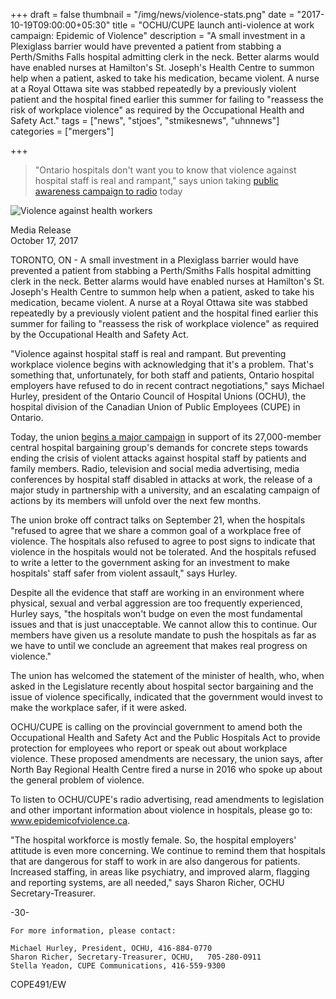 +++
draft = false
thumbnail = "/img/news/violence-stats.png"
date = "2017-10-19T09:00:00+05:30"
title = "OCHU/CUPE launch anti-violence at work campaign: Epidemic of Violence"
description = "A small investment in a Plexiglass barrier would have prevented a patient from stabbing a Perth/Smiths Falls hospital admitting clerk in the neck. Better alarms would have enabled nurses at Hamilton's St. Joseph's Health Centre to summon help when a patient, asked to take his medication, became violent. A nurse at a Royal Ottawa site was stabbed repeatedly by a previously violent patient and the hospital fined earlier this summer for failing to \"reassess the risk of workplace violence\" as required by the Occupational Health and Safety Act."
tags = ["news", "stjoes", "stmikesnews", "uhnnews"] 
categories = ["mergers"]

+++

> "Ontario hospitals don't want you to know that violence against hospital staff is real and rampant," says union taking [public awareness campaign to radio](http://www.epidemicofviolence.ca) today

![Violence against health workers](/img/news/violence-stats.png)

Media Release  
October 17, 2017

TORONTO, ON  -  A small investment in a Plexiglass barrier would have prevented a patient from stabbing a Perth/Smiths Falls hospital admitting clerk in the neck. Better alarms would have enabled nurses at Hamilton's St. Joseph's Health Centre to summon help when a patient, asked to take his medication, became violent. A nurse at a Royal Ottawa site was stabbed repeatedly by a previously violent patient and the hospital fined earlier this summer for failing to "reassess the risk of workplace violence" as required by the Occupational Health and Safety Act.

"Violence against hospital staff is real and rampant. But preventing workplace violence begins with acknowledging that it's a problem. That's something that, unfortunately, for both staff and patients, Ontario hospital employers have refused to do in recent contract negotiations," says Michael Hurley, president of the Ontario Council of Hospital Unions (OCHU), the hospital division of the Canadian Union of Public Employees (CUPE) in Ontario.

Today, the union [begins a major campaign](http://www.epidemicofviolence.ca) in support of its 27,000-member central hospital bargaining group's demands for concrete steps towards ending the crisis of violent attacks against hospital staff by patients and family members. Radio, television and social media advertising, media conferences by hospital staff disabled in attacks at work, the release of a major study in partnership with a university, and an escalating campaign of actions by its members will unfold over the next few months.

The union broke off contract talks on September 21, when the hospitals "refused to agree that we share a common goal of a workplace free of violence. The hospitals also refused to agree to post signs to indicate that violence in the hospitals would not be tolerated. And the hospitals refused to write a letter to the government asking for an investment to make hospitals' staff safer from violent assault," says Hurley.

Despite all the evidence that staff are working in an environment where physical, sexual and verbal aggression are too frequently experienced, Hurley says, "the hospitals won't budge on even the most fundamental issues and that is just unacceptable. We cannot allow this to continue. Our members have given us a resolute mandate to push the hospitals as far as we have to until we conclude an agreement that makes real progress on violence."

The union has welcomed the statement of the minister of health, who, when asked in the Legislature recently about hospital sector bargaining and the issue of violence specifically, indicated that the government would invest to make the workplace safer, if it were asked.

OCHU/CUPE is calling on the provincial government to amend both the Occupational Health and Safety Act and the Public Hospitals Act to provide protection for employees who report or speak out about workplace violence. These proposed amendments are necessary, the union says, after North Bay Regional Health Centre fired a nurse in 2016 who spoke up about the general problem of violence.
 
To listen to OCHU/CUPE's radio advertising, read amendments to legislation and other important information about violence in hospitals, please go to: www.epidemicofviolence.ca.

"The hospital workforce is mostly female. So, the hospital employers' attitude is even more concerning. We continue to remind them that hospitals that are dangerous for staff to work in are also dangerous for patients. Increased staffing, in areas like psychiatry, and improved alarm, flagging and reporting systems, are all needed," says Sharon Richer, OCHU Secretary-Treasurer.

-30-
                                       
	For more information, please contact:

	Michael Hurley, President, OCHU, 416-884-0770  
	Sharon Richer, Secretary-Treasurer, OCHU, 	705-280-0911  
	Stella Yeadon, CUPE Communications, 416-559-9300  

COPE491/EW

